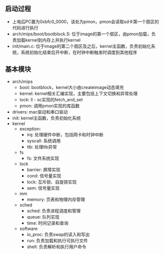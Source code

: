## 启动过程

- 上电后PC置为0xbfc0_0000，该处为pmon，pmon会读取sd卡第一个扇区的代码进行执行
- arch/mips/boot/bootblock.S: 位于image的第一个扇区，由pmon加载，负责加载kernel到内存上并执行kernel
- init/main.c: 位于image的第二个扇区及之后，kernel主函数，负责初始化系统，系统初始化结束后开中断，在时钟中断触发时调度到其他程序

## 基本模块

- arch/mips
  - boot: bootblock，kernel大小由createimage动态填充
  - kernel: kernel相关汇编实现，主要包括上下文切换和异常处理
  - lock: ll - sc实现的fetch_and_set
  - pmon: 调用pmon实现的库函数
- drivers: mac驱动和串口驱动
- init: kernel主函数，负责初始化系统
- kernel
  - exception:
    - irq: 处理硬件中断，包括网卡和时钟中断
    - syscall: 系统调用
    - tlb: 处理tlb异常
  - fs
    - fs: 文件系统实现
  - lock
    - barrier: 屏障实现
    - cond: 信号量实现
    - lock: 互斥锁、自旋锁实现
    - sem: 信号量实现
  - mm
    - memory: 页表和物理内存管理
  - sched
    - sched: 负责进程调度和管理
    - queue: 队列实现
    - time: 时间记录和查询
  - software
    - io_proc: 负责swap的读入和写出
    - run: 负责加载和执行可执行文件
    - shell: 负责解析和执行用户命令
